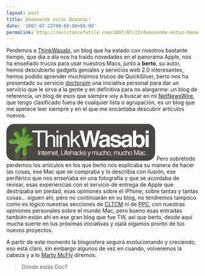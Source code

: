 ```yaml
---
layout: post
title: Dooooonde estás Doooooc?
date: '2007-07-23T00:00:00+00:00'
permalink: http://resistancefutile.com/2007/07/23/dooooonde-estas-doooooc/
---
```

Perdemos a <a href="http://ThinkWasabi.com">ThinkWasabi</a>, un blog que ha estado con nosotros bastante tiempo, que día a día nos ha traído novedades en el panorama Apple, nos ha enseñado trucos para usar nuestros Macs, junto a <strong>berto</strong>, su autor, hemos descubierto gadgets geniales y servicios web 2.0 interesantes, hemos podido aprender muchisimos trucos de QuickSilver, berto nos ha presentado su servicio <a href="https://www.doctorsim.com/">doctorsim</a> una iniciativa personal para dar un servicio que le sirva a la gente y en definitiva para no alargarme: un blog de referencia, un blog de esos que siempre voy a buscar en mi <a href="http://www.newsgator.com/Individuals/NetNewsWire/">NetNewsWire</a>, que tengo clasificado fuera de cualquier lista o agrupación, es un blog que me apetece leer siempre y en el que me encantaba descubrir artículos nuevos.

<img class="centro" src='/assets/zz61e6e61a.png' alt='TW' />
Pero sobretodo perdemos los artículos en los que berto nos explicaba su manera de hacer las cosas, ese Mac que se compraba y lo describía con ilusión, ese periférico que nos enseñaba en una fotografía y que se acordaba de revisar, esas experiencias con el servicio de entrega de Apple que destripaba sin piedad,  esas opiniones sobre el iPhone, sobre tantas y tantas cosas... siguen ahí, pero no continuarán en su blog, no tendremos tampoco como es lógico nuestras secciones de <a href="http://www.thinkwasabi.com/index2.php?s=CLTCM">CLTCM</a> ni de <a href="http://www.thinkwasabi.com/index2.php?s=PPC">PPC</a>, con nuestras opiniones personales sobre el mundo Mac, pero bueno esas entradas también están ahí en ese gran blog que fue TW, así que berto, desde aquí mucha suerte en tus próximas iniciativas y ojalá oigamos pronto de tus nuevos proyectos.

A partir de este momento la blogosfera seguirá evolucionando y creciendo, eso está claro, sin embargo algunos de vez en cuando, volveremos la cabeza y a lo <a href="http://en.wikipedia.org/wiki/Marty_McFly">Marty McFly</a> diremos:

<blockquote>Dónde estás Doc?</blockquote> 
